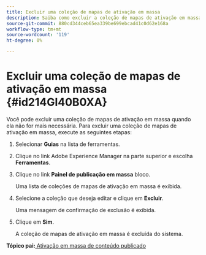 ```yaml
---
title: Excluir uma coleção de mapas de ativação em massa
description: Saiba como excluir a coleção de mapas de ativação em massa nos Guias do AEM.
source-git-commit: 880cd344ceb65ea339be699ebcad41c0d62e168a
workflow-type: tm+mt
source-wordcount: '119'
ht-degree: 0%

---
```


# Excluir uma coleção de mapas de ativação em massa {#id214GI40B0XA}

Você pode excluir uma coleção de mapas de ativação em massa quando ela não for mais necessária. Para excluir uma coleção de mapas de ativação em massa, execute as seguintes etapas:

1. Selecionar **Guias** na lista de ferramentas.

1. Clique no link Adobe Experience Manager na parte superior e escolha **Ferramentas**.

1. Clique no link **Painel de publicação em massa** bloco.

   Uma lista de coleções de mapas de ativação em massa é exibida.

1. Selecione a coleção que deseja editar e clique em **Excluir**.

   Uma mensagem de confirmação de exclusão é exibida.

1. Clique em **Sim**.

   A coleção de mapas de ativação em massa é excluída do sistema.


**Tópico pai:**[ Ativação em massa de conteúdo publicado](conf-bulk-activation.md)
